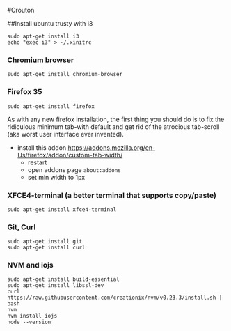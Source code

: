 #Crouton

##Install ubuntu trusty with i3

    sudo apt-get install i3
    echo "exec i3" > ~/.xinitrc

### Chromium browser

    sudo apt-get install chromium-browser

### Firefox 35

    sudo apt-get install firefox
    
As with any new firefox installation, the first thing you should do is to fix the ridiculous minimum tab-with default and get rid of the atrocious tab-scroll (aka worst user interface ever invented).
- install this addon https://addons.mozilla.org/en-Us/firefox/addon/custom-tab-width/
    - restart
    - open addons page ```about:addons```
    - set min width to 1px

### XFCE4-terminal (a better terminal that supports copy/paste)

    sudo apt-get install xfce4-terminal

### Git, Curl

    sudo apt-get install git
    sudo apt-get install curl


### NVM and iojs

    sudo apt-get install build-essential
    sudo apt-get install libssl-dev
    curl https://raw.githubusercontent.com/creationix/nvm/v0.23.3/install.sh | bash
    nvm
    nvm install iojs
    node --version

